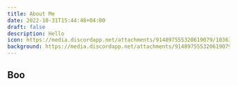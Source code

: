 ```yaml
---
title: About Me
date: 2022-10-31T15:44:48+04:00
draft: false
description: Hello
icon: https://media.discordapp.net/attachments/914897555320619079/1036342696824016926/kindpng_259742.png?width=452&height=452
background: https://media.discordapp.net/attachments/914897555320619079/1036350152149049364/unknown.png?width=678&height=452
---
```

## Boo
